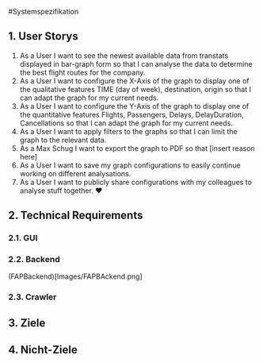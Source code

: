 #Systemspezifikation

## 1. User Storys

1. As a User I want to see the newest available data from transtats displayed in bar-graph form so that I can analyse the data to determine the best flight routes for the company.
2. As a User I want to configure the X-Axis of the graph to display one of the qualitative features TIME (day of week), destination, origin so that I can adapt the graph for my current needs.
3. As a User I want to configure the Y-Axis of the graph to display one of the quantitative features Flights, Passengers, Delays, DelayDuration, Cancellations so that I can adapt the graph for my current needs.
4. As a User I want to apply filters to the graphs so that I can limit the graph to the relevant data.
5. As a Max Schug I want to export the graph to PDF so that [insert reason here]
6. As a User I want to save my graph configurations to easily continue working on different analysations.
7. As a User I want to publicly share configurations with my colleagues to analyse stuff together. :heart:

## 2. Technical Requirements
### 2.1. GUI
### 2.2. Backend
(FAPBackend)[Images/FAPBAckend.png]
### 2.3. Crawler

## 3. Ziele

## 4. Nicht-Ziele
